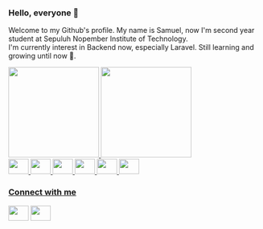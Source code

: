 ### Hello, everyone 👋

Welcome to my Github's profile.
My name is Samuel, now I'm second year student at Sepuluh Nopember Institute of Technology.
<br/>
I'm currently interest in Backend now, especially Laravel. Still learning and growing until now 🎉.
<br />

<div>
  <a href="https://beacons.ai/samuelsih">
    <img height="180cm" src="https://github-readme-stats.vercel.app/api?username=samuelsih&show_icons=true&theme=dark"/>
    <img height="180cm" src="https://github-readme-stats.vercel.app/api/top-langs/?username=samuelsih&layout=compact&langs_count=16&theme=dark"/>
</div>
  
<div style="margin-top=10px">
  <img height="30" width="40" src="https://cdn.jsdelivr.net/gh/devicons/devicon/icons/laravel/laravel-plain.svg" />
  <img height="30" width="40" src="https://cdn.jsdelivr.net/gh/devicons/devicon/icons/html5/html5-original.svg" />
  <img height="30" width="40" src="https://cdn.jsdelivr.net/gh/devicons/devicon/icons/css3/css3-original.svg" />
  <img height="30" width="40" src="https://cdn.jsdelivr.net/gh/devicons/devicon/icons/javascript/javascript-original.svg" />
  <img height="30" width="40" src="https://cdn.jsdelivr.net/gh/devicons/devicon/icons/c/c-original.svg" />
  <img height="30" width="40" src="https://cdn.jsdelivr.net/gh/devicons/devicon/icons/cplusplus/cplusplus-original.svg" />
</div>

<div>
  <h3 align="left">Connect with me</h3>
  <p align="left">
  <a href="https://www.linkedin.com/in/samuelsihotang" target="blank"><img align="center" src="https://cdn.jsdelivr.net/gh/devicons/devicon/icons/linkedin/linkedin-original.svg" alt="" height="30" width="40" /></a>
  <a href="https://www.instagram.com/rnsamuel_" target="blank"><img align="center" src="https://cdn.cdnlogo.com/logos/i/44/instagram-icon.svg" alt="" height="30" width="40"/></a>
  </p>  
</div>






